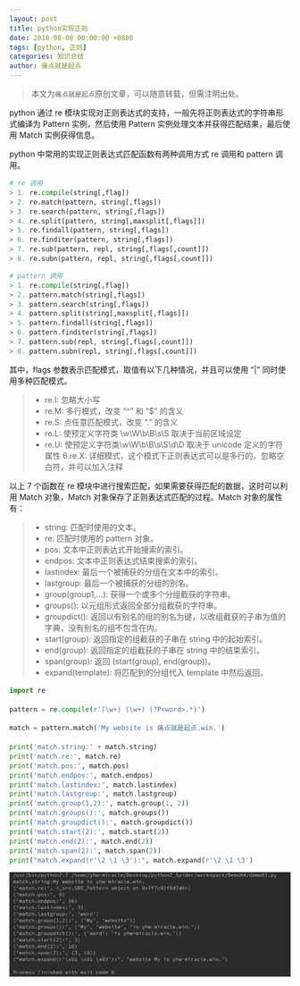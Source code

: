 ```yaml
---
layout: post
title: python实现正则
date: 2018-08-08 00:00:00 +0800
tags: [python, 正则]
categories: 知识总结
author: 痛点就是起点
---
```


> 本文为`痛点就是起点`原创文章，可以随意转载，但需注明出处。

python 通过 re 模块实现对正则表达式的支持，一般先将正则表达式的字符串形式编译为 Pattern 实例，然后使用 Pattern 实例处理文本并获得匹配结果，最后使用 Match 实例获得信息。

python 中常用的实现正则表达式匹配函数有两种调用方式 re 调用和 pattern 调用。

```python
# re 调用
> 1. re.compile(string[,flag])
> 2. re.match(pattern, string[,flags])
> 3. re.search(pattern, string[,flags])
> 4. re.split(pattern, string[,maxsplit[,flags]])
> 5. re.findall(pattern, string[,flags])
> 6. re.finditer(pattern, string[,flags])
> 7. re.sub(pattern, repl, string[,flags[,count]])
> 8. re.subn(pattern, repl, string[,flags[,count]])
```

```python
# pattern 调用
> 1. re.compile(string[,flag])
> 2. pattern.match(string[,flags])
> 3. pattern.search(string[,flags])
> 4. pattern.split(string[,maxsplit[,flags]])
> 5. pattern.findall(string[,flags])
> 6. pattern.finditer(string[,flags])
> 7. pattern.sub(repl, string[,flags[,count]])
> 8. pattern.subn(repl, string[,flags[,count]])
```

其中，flags 参数表示匹配模式，取值有以下几种情况，并且可以使用 “\|” 同时使用多种匹配模式。

> * re.I: 忽略大小写
> * re.M: 多行模式，改变 “^” 和 “$” 的含义
> * re.S: 点任意匹配模式，改变 “.” 的含义
> * re.L: 使预定义字符类 \w\W\b\B\s\S 取决于当前区域设定
> * re.U: 使预定义字符类\w\W\b\B\s\S\d\D 取决于 unicode 定义的字符属性
> 6.re.X: 详细模式，这个模式下正则表达式可以是多行的，忽略空白符，并可以加入注释

以上 7 个函数在 re 模块中进行搜索匹配，如果需要获得匹配的数据，这时可以利用 Match 对象，Match 对象保存了正则表达式匹配的过程。Match 对象的属性有：

> * string: 匹配时使用的文本。
> * re: 匹配时使用的 pattern 对象。
> * pos: 文本中正则表达式开始搜索的索引。
> * endpos: 文本中正则表达式结束搜索的索引。
> * lastindex: 最后一个被捕获的分组在文本中的索引。
> * lastgroup: 最后一个被捕获的分组的别名。
> * group(group1,…): 获得一个或多个分组截获的字符串。
> * groups(): 以元组形式返回全部分组截获的字符串。
> * groupdict(): 返回以有别名的组的别名为键，以改组截获的子串为值的字典，没有别名的组不包含在内。
> * start(group): 返回指定的组截获的子串在 string 中的起始索引。
> * end(group): 返回指定的组截获的子串在 string 中的结束索引。
> * span(group): 返回 (start(group), end(group))。
> * expand(template): 将匹配到的分组代入 template 中然后返回。

```python
import re

pattern = re.compile(r'(\w+) (\w+) (?P<word>.*)')

match = pattern.match('My website is 痛点就是起点.win.')

print('match.string:' + match.string)
print('match.re:', match.re)
print('match.pos:', match.pos)
print('match.endpos:', match.endpos)
print('match.lastindex:', match.lastindex)
print('match.lastgroup:', match.lastgroup)
print('match.group(1,2):', match.group(1, 2))
print('match.groups():', match.groups())
print('match.groupdict():', match.groupdict())
print('match.start(2):', match.start(2))
print('match.end(2):', match.end(2))
print('match.span(2):', match.span(2))
print("match.expand(r'\2 \1 \3'):", match.expand(r'\2 \1 \3')
```

![](/images/2018/August/Screenshot%20from%202018-08-08%2013-38-48.png)
